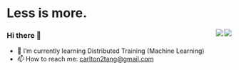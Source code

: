 # Less is more.

<a href="https://github.com/2niuhe"><img align='right' src="https://github-readme-stats.vercel.app/api?username=2niuhe&show_icons=true&count_private=true"></a>

<a href="https://github.com/2niuhe"><img align='right' src="https://github-readme-stats.vercel.app/api/top-langs/?username=2niuhe&show_icons=true&count_private=true"></a>

### Hi there 👋
- 🌱 I’m currently learning Distributed Training (Machine Learning)
- 📫 How to reach me: [carlton2tang@gmail.com](carlton2tang@gmail.com)


